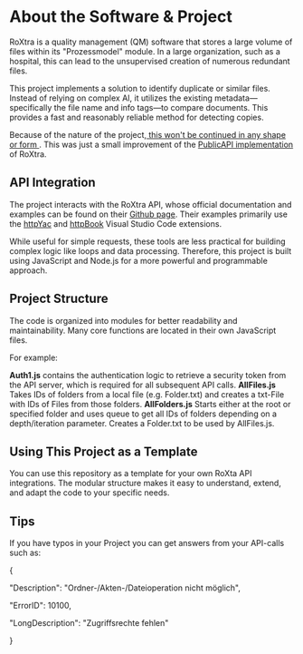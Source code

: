 # About the Software & Project
RoXtra is a quality management (QM) software that stores a large volume of files within its "Prozessmodel" module. In a large organization, such as a hospital, this can lead to the unsupervised creation of numerous redundant files.

This project implements a solution to identify duplicate or similar files. Instead of relying on complex AI, it utilizes the existing metadata—specifically the file name and info tags—to compare documents. This provides a fast and reasonably reliable method for detecting copies.

Because of the nature of the project,<ins> this won't be continued in any shape or form </ins>. This was just a small improvement of the [PublicAPI implementation](https://github.com/roXtra/PublicAPI) of RoXtra.

## API Integration
The project interacts with the RoXtra API, whose official documentation and examples can be found on their [Github page](https://github.com/roXtra/PublicAPI). Their examples primarily use the [httpYac](https://marketplace.visualstudio.com/items?itemName=anweber.vscode-httpyac) and [httpBook](https://marketplace.visualstudio.com/items?itemName=anweber.httpbook) Visual Studio Code extensions.

While useful for simple requests, these tools are less practical for building complex logic like loops and data processing. Therefore, this project is built using JavaScript and Node.js for a more powerful and programmable approach.

## Project Structure
The code is organized into modules for better readability and maintainability. Many core functions are located in their own JavaScript files.

For example:

**Auth1.js** contains the authentication logic to retrieve a security token from the API server, which is required for all subsequent API calls.
**AllFiles.js** Takes IDs of folders from a local file (e.g. Folder.txt) and creates a txt-File with IDs of Files from those folders.
**AllFolders.js** Starts either at the root or specified folder and uses queue to get all IDs of folders depending on a depth/iteration parameter. Creates a Folder.txt to be used by AllFiles.js.


## Using This Project as a Template
You can use this repository as a template for your own RoXta API integrations. The modular structure makes it easy to understand, extend, and adapt the code to your specific needs.

## Tips
If you have typos in your Project you can get answers from your API-calls such as:

{

  "Description": "Ordner-/Akten-/Dateioperation nicht möglich",
  
  "ErrorID": 10100,
  
  "LongDescription": "Zugriffsrechte fehlen"
  
}
